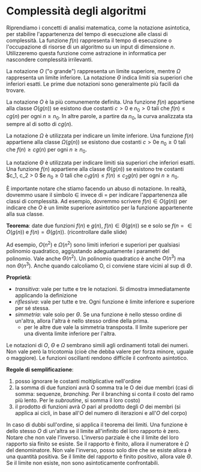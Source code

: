 # Complessità degli algoritmi

Riprendiamo i concetti di analisi matematica, come la notazione asintotica, per stabilire l'appartenenza del tempo di esecuzione alle classi di complessità. La funzione $f(n)$ rappresenta il tempo di esecuzione o l'occupazione di risorse di un algoritmo su un input di dimensione $n$. Utilizzeremo questa funzione come astrazione in informatica per nascondere complessità irrilevanti.

La notazione $O$ ("o grande") rappresenta un limite superiore, mentre $\Omega$ rappresenta un limite inferiore. La notazione $\Theta$ indica limiti sia superiori che inferiori esatti. Le prime due notazioni sono generalmente più facili da trovare.

La notazione $O$ è la più comunemente definita. Una funzione $f(n)$ appartiene alla classe $O(g(n))$ se esistono due costanti $c > 0$ e $n_0 > 0$ tali che $f(n) \leq c g(n)$ per ogni $n \geq n_0$. In altre parole, a partire da $n_0$, la curva analizzata sta sempre al di sotto di $c g(n)$.

La notazione $\Omega$ è utilizzata per indicare un limite inferiore. Una funzione $f(n)$ appartiene alla classe $\Omega(g(n))$ se esistono due costanti $c > 0$e $n_0 \geq 0$ tali che $f(n) \geq c g(n)$ per ogni $n \geq n_0$.

La notazione $\Theta$ è utilizzata per indicare limiti sia superiori che inferiori esatti. Una funzione $f(n)$ appartiene alla classe $\Theta(g(n))$ se esistono tre costanti $c_1, c_2 > 0 $e $n_0 \geq 0$ tali che $c_1 g(n) \leq f(n) \leq c_2 g(n)$ per ogni $n \geq n_0$.

È importante notare che stiamo facendo un abuso di notazione. In realtà, dovremmo usare il simbolo $\in$ invece di $=$ per indicare l'appartenenza alle classi di complessità. Ad esempio, dovremmo scrivere $f(n) \in O(g(n))$ per indicare che $O$ è un limite superiore asintotico per la funzione appartenente alla sua classe.

**Teorema**: date due funzioni $f(n)$ e $g(n)$, $f(n) \in \Theta (g(n))$ se e solo se $f(n= \in O(g(n))$ e $f(n) = \Theta (g(n))$. (ricontrollare dalle slide)

Ad esempio, $O(n^2)$ e $\Omega(n^2)$ sono limiti inferiori e superiori per qualsiasi polinomio quadratico, aggiustando adeguatamente i parametri del polinomio. Vale anche $\Theta(n^2)$. Un polinomio quadratico è anche $O(n^3)$ ma non $\Theta(n^3)$. Anche quando calcoliamo O, ci conviene stare vicini al sup di $\Theta$.

**Proprietà**:
- *transitiva*: vale per tutte e tre le notazioni. Si dimostra immediatamente applicando la definizione
- *riflessiva*: vale per tutte e tre. Ogni funzione è limite inferiore e superiore per sé stessa.
- *simmetria*: vale solo per $\Theta$. Se una funzione è nello stesso ordine di un'altra, allora l'altra è nello stesso ordine della prima.
	- per le altre due vale la simmetria transposta. Il limite superiore per una diventa limite inferiore per l'altra.

Le notazioni di $O$, $\Theta$ e $\Omega$ sembrano simili agli ordinamenti totali dei numeri. Non vale però la tricotomia (cioè che debba valere per forza minore, uguale o maggiore). Le funzioni oscillanti rendono difficile il confronto asintotico.

**Regole di semplificazione**:
1. posso ignorare le costanti moltiplicative nell'ordine
2. la somma di due funzioni avrà O somma tra le O dei due membri (casi di somma: sequenze, *branching*. Per il branching si conta il costo del ramo più lento. Per le *subroutine*, si somma il loro costo)
3. il prodotto di funzioni avrà $O$ pari al prodotto degli $O$ dei membri (si applica ai cicli, in base all'$O$ del numero di iterazioni e all'$O$ del corpo)

In caso di dubbi sull'ordine, si applica il teorema dei limiti. Una funzione è dello stesso $O$ di un'altra se il limite all'infinito del loro rapporto è zero. Notare che non vale l'inverso. L'inverso parziale è che il limite del loro rapporto sia finito se esiste.
Se il rapporto è finito, allora il numeratore è $\Omega$ del denominatore. Non vale l'inverso, posso solo dire che se esiste allora è una quantità positiva.
Se il limite del rapporto è finito positivo, allora vale $\Theta$. Se il limite non esiste, non sono asintoticamente confrontabili.

